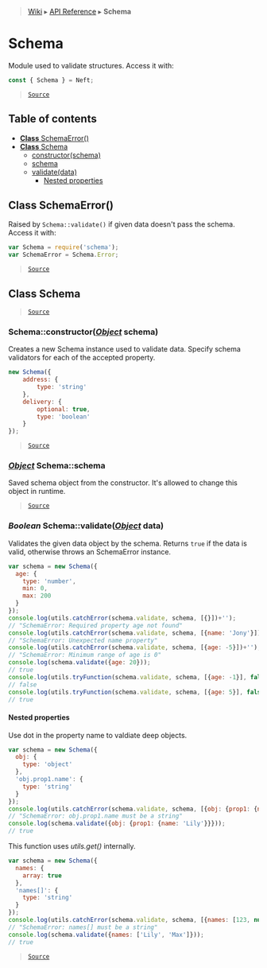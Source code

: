> [Wiki](Home) ▸ [API Reference](API-Reference) ▸ **Schema**

# Schema

Module used to validate structures.
Access it with:
```javascript
const { Schema } = Neft;
```

> [`Source`](/Neft-io/neft/tree/master/src/schema/index.litcoffee#schema)

## Table of contents
  * [**Class** SchemaError()](#class-schemaerror)
  * [**Class** Schema](#class-schema)
    * [constructor(schema)](#schemaconstructorobject-schema)
    * [schema](#object-schemaschema)
    * [validate(data)](#boolean-schemavalidateobject-data)
      * [Nested properties](#nested-properties)

## **Class** SchemaError()

Raised by `Schema::validate()` if given data doesn't pass the schema.
Access it with:
```javascript
var Schema = require('schema');
var SchemaError = Schema.Error;
```

> [`Source`](/Neft-io/neft/tree/master/src/schema/index.litcoffee#class-schemaerror)

## **Class** Schema

> [`Source`](/Neft-io/neft/tree/master/src/schema/index.litcoffee#class-schema)

### Schema::constructor([*Object*](/Neft-io/neft/wiki/Utils-API.md#boolean-isobjectany-value) schema)

Creates a new Schema instance used to validate data.
Specify schema validators for each of the accepted property.
```javascript
new Schema({
    address: {
        type: 'string'
    },
    delivery: {
        optional: true,
        type: 'boolean'
    }
});
```

> [`Source`](/Neft-io/neft/tree/master/src/schema/index.litcoffee#schemaconstructorobject-schema)

### [*Object*](/Neft-io/neft/wiki/Utils-API.md#boolean-isobjectany-value) Schema::schema

Saved schema object from the constructor.
It's allowed to change this object in runtime.

> [`Source`](/Neft-io/neft/tree/master/src/schema/index.litcoffee#object-schemaschema)

### *Boolean* Schema::validate([*Object*](/Neft-io/neft/wiki/Utils-API.md#boolean-isobjectany-value) data)

Validates the given data object by the schema.
Returns `true` if the data is valid, otherwise throws an SchemaError instance.
```javascript
var schema = new Schema({
  age: {
    type: 'number',
    min: 0,
    max: 200
  }
});
console.log(utils.catchError(schema.validate, schema, [{}])+'');
// "SchemaError: Required property age not found"
console.log(utils.catchError(schema.validate, schema, [{name: 'Jony'}])+'');
// "SchemaError: Unexpected name property"
console.log(utils.catchError(schema.validate, schema, [{age: -5}])+'');
// "SchemaError: Minimum range of age is 0"
console.log(schema.validate({age: 20}));
// true
console.log(utils.tryFunction(schema.validate, schema, [{age: -1}], false));
// false
console.log(utils.tryFunction(schema.validate, schema, [{age: 5}], false));
// true
```

#### Nested properties

Use dot in the property name to valdiate deep objects.
```javascript
var schema = new Schema({
  obj: {
    type: 'object'
  },
  'obj.prop1.name': {
    type: 'string'
  }
});
console.log(utils.catchError(schema.validate, schema, [{obj: {prop1: {name: 123}}}])+'');
// "SchemaError: obj.prop1.name must be a string"
console.log(schema.validate({obj: {prop1: {name: 'Lily'}}}));
// true
```
This function uses *utils.get()* internally.
```javascript
var schema = new Schema({
  names: {
    array: true
  },
  'names[]': {
    type: 'string'
  }
});
console.log(utils.catchError(schema.validate, schema, [{names: [123, null]}])+'');
// "SchemaError: names[] must be a string"
console.log(schema.validate({names: ['Lily', 'Max']}));
// true
```

> [`Source`](/Neft-io/neft/tree/master/src/schema/index.litcoffee#nested-properties)

